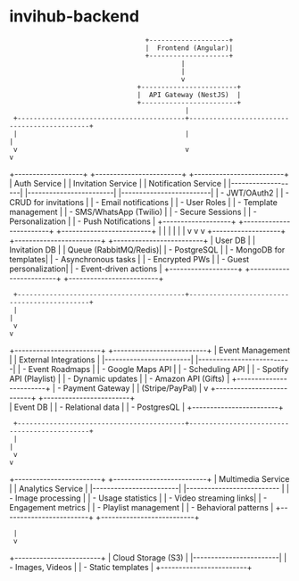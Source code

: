 # invihub-backend



                                      +--------------------+
                                      |  Frontend (Angular)|
                                      +--------------------+
                                               |
                                               |
                                               v
                                    +------------------------+
                                    |  API Gateway (NestJS)  |
                                    +------------------------+
                                                |
     +------------------------------------------+---------------------------------------------+
     |                                          |                                             |
     v                                          v                                             v
+-------------------+            +------------------------+                      +-------------------------+
|  Auth Service     |            |  Invitation Service    |                      |   Notification Service  |
|-------------------|            |------------------------|                      |-------------------------|
| - JWT/OAuth2      |            | - CRUD for invitations |                      | - Email notifications   |
| - User Roles      |            | - Template management  |                      | - SMS/WhatsApp (Twilio) |
| - Secure Sessions |            | - Personalization      |                      | - Push Notifications    |
+-------------------+            +------------------------+                      +-------------------------+
     |                                          |                                             |
     |                                          |                                             |
     v                                          v                                             v
+-------------------+            +------------------------+                      +-------------------------+
|  User DB          |            |  Invitation DB         |                      |   Queue (RabbitMQ/Redis)|
| - PostgreSQL      |            | - MongoDB for templates|                      | - Asynchronous tasks    |
| - Encrypted PWs   |            | - Guest personalization|                      | - Event-driven actions  |
+-------------------+            +------------------------+                      +-------------------------+

     +------------------------------------------+---------------------------------------------+
     |                                                                                         |
     v                                                                                         v
+------------------------+                                                           +--------------------------+
|   Event Management     |                                                           |  External Integrations   |
|------------------------|                                                           |--------------------------|
| - Event Roadmaps       |                                                           | - Google Maps API        |
| - Scheduling API       |                                                           | - Spotify API (Playlist) |
| - Dynamic updates      |                                                           | - Amazon API (Gifts)     |
+------------------------+                                                           | - Payment Gateway        |
     |                                                                                 (Stripe/PayPal)          |
     v                                                                                 +--------------------------+
+------------------------+                                                                                         
| Event DB               |
| - Relational data      |
| - PostgresQL           |
+------------------------+



     +------------------------------------------+---------------------------------------------+
     |                                                                                         |
     v                                                                                         v
+------------------------+                                                           +--------------------------+
|   Multimedia Service   |                                                           |   Analytics Service       |
|------------------------|                                                           |-------------------------- |
| - Image processing     |                                                           | - Usage statistics        |
| - Video streaming links|                                                           | - Engagement metrics      |
| - Playlist management  |                                                           | - Behavioral patterns     |
+------------------------+                                                           +--------------------------+

     |
     v
+------------------------+
|  Cloud Storage (S3)   |
|------------------------|
| - Images, Videos       |
| - Static templates     |
+------------------------+
